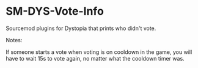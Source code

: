 # SM-DYS-Vote-Info
Sourcemod plugins for Dystopia that prints who didn't vote.

Notes:

If someone starts a vote when voting is on cooldown in the game, 
you will have to wait 15s to vote again, 
no matter what the cooldown timer was.
